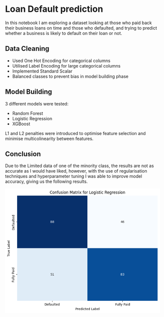 # Loan Default prediction 

In this notebook I am exploring a dataset looking at those who paid back their business loans on time and those who defaulted, and trying to predict whether a business is likely to default on their loan or not.

## Data Cleaning 

- Used One Hot Encoding for categorical columns
- Utilised Label Encoding for large categorical columns
- Implemented Standard Scalar
- Balanced classes to prevent bias in model building phase

## Model Building

3 different models were tested:
- Random Forest
- Logistic Regression
- XGBoost

L1 and L2 penalties were introduced to optimise feature selection and minimise multicolinearity between features.

## Conclusion
Due to the Limited data of one of the minority class, the results are not as accurate as I would have liked, however, with the use of regularisation techniques and hyperparameter tuning I was able to improve model accuracy, giving us the following results.

![confusion_matrix](output.png)
